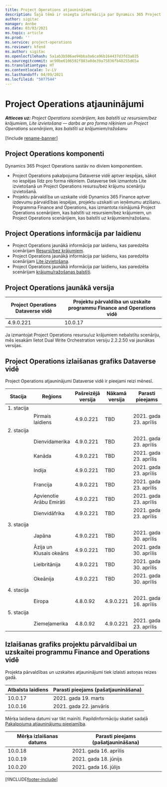 ```yaml
---
title: Project Operations atjauninājumi
description: Šajā tēmā ir sniegta informācija par Dynamics 365 Project Operations izlaistajām versijām.
author: sigitac
manager: Annbe
ms.date: 03/03/2021
ms.topic: article
ms.prod: ''
ms.service: project-operations
ms.reviewer: kfend
ms.author: sigitac
ms.openlocfilehash: 5a1ab3b506ae94bba3a6ca96b164437d3fd3a035
ms.sourcegitcommit: ac90be6106592f883a0de39a75836fb40255d65a
ms.translationtype: HT
ms.contentlocale: lv-LV
ms.lasthandoff: 04/09/2021
ms.locfileid: "5877544"
---
```

# <a name="project-operations-updates"></a>Project Operations atjauninājumi

_**Attiecas uz:** Project Operations scenārijiem, kas balstīti uz resursiem/bez krājumiem, Lite izvietošana — darbs ar pro forma rēķiniem un Project Operations scenārijiem, kas balstīti uz krājumiem/ražošanu_

[!include [rename-banner](~/includes/cc-data-platform-banner.md)]

## <a name="project-operations-components"></a>Project Operations komponenti

Dynamics 365 Project Operations sastāv no diviem komponentiem.

- Project Operations pakalpojuma Dataverse vidē aptver iespējas, sākot no iespējas līdz pro forma rēķiniem. Dataverse tiek izmantots Lite izvietošanā un Project Operations resursu/bez krājumu scenāriju izvietošanā.
- Projektu pārvaldība un uzskaite vidē Dynamics 365 Finance aptver izdevumu pārvaldības iespējas, projektu uzskaiti un ieņēmumu atzīšanu. Programma Finance and Operations, kas izmantota risinājumā Project Operations scenārijiem, kas balstīti uz resursiem/bez krājumiem, un Project Operations scenārijiem, kas balstīti uz krājumiem/ražošanu.

## <a name="project-operations-release-notes"></a>Project Operations informācija par laidienu
- Project Operations jaunākā informācija par laidienu, kas paredzēta scenārijam [Resursi/bez krājumiem](whats-new-apr-2021-resource-based.md).
- Project Operations jaunākā informācija par laidienu, kas paredzēta scenārijam [Lite izvietošana](../pro/whats-new/whats-new-apr-2021-lite.md).
- Project Operations jaunākā informācija par laidienu, kas paredzēta scenārijam [krājumu/ražošanas balstīti](../prod-pma/whats-new/whats-new-mar-2021-stocked.md).

## <a name="project-operations-latest-version"></a>Project Operations jaunākā versija

| Project Operations Dataverse vidē | Projektu pārvaldība un uzskaite programmu Finance and Operations vidē | 
| --- | --- |
| 4.9.0.221 | 10.0.17 |

Ja izmantojat Project Operations resursu/uz krājumiem nebalstītu scenāriju, mēs iesakām lietot Dual Write Orchestration versiju 2.2.2.50 vai jaunākas versijas.

## <a name="release-schedule-for-project-operations-on-dataverse-environment"></a>Project Operations izlaišanas grafiks Dataverse vidē

Project Operations atjauninājumi Dataverse vidē ir pieejami reizi mēnesī. 

| Stacija   | Reģions        | Pašreizējā versija | Nākamā versija | Parasti pieejams |
|-----------|---------------|-----------------|--------------|---------------------|
| 1. stacija |   &nbsp;      |    &nbsp;       | &nbsp;       |      &nbsp;         |
|   &nbsp;  | Pirmais laidiens |  4.9.0.221       | TBD     | 2021. gada 23. aprīlis           |
| 2. stacija |   &nbsp;      |    &nbsp;       | &nbsp;       |      &nbsp;         |
|   &nbsp;  | Dienvidamerika |  4.9.0.221       | TBD     | 2021. gada 23. aprīlis           |
|    &nbsp; | Kanāda        |  4.9.0.221       | TBD     | 2021. gada 23. aprīlis           |
|   &nbsp;  | Indija         |  4.9.0.221       | TBD     | 2021. gada 23. aprīlis           |
|   &nbsp;  | Francija         |  4.9.0.221       | TBD     | 2021. gada 23. aprīlis           |
|   &nbsp;  | Apvienotie Arābu Emirāti         |  4.9.0.221       | TBD     | 2021. gada 23. aprīlis           |
|   &nbsp;  | Dienvidāfrika         |  4.9.0.221       | TBD     | 2021. gada 23. aprīlis           |
| 3. stacija  |      &nbsp;   |     &nbsp;      |     &nbsp;   |      &nbsp;         |
|   &nbsp;  | Japāna         |  4.9.0.221       | TBD     | 2021. gada 30. aprīlis           |
|   &nbsp;  | Āzija un Klusais okeāns  |  4.9.0.221       | TBD     | 2021. gada 30. aprīlis           |
|   &nbsp;  | Lielbritānija |  4.9.0.221       | TBD     | 2021. gada 30. aprīlis           |
|   &nbsp;  | Okeānija       |  4.9.0.221       | TBD     | 2021. gada 30. aprīlis           |
| 4. stacija |     &nbsp;    |     &nbsp;      |     &nbsp;   |      &nbsp;         |
|   &nbsp;  | Eiropa        |  4.8.0.92       | 4.9.0.221     | 2021. gada 16. aprīlis           |
| 5. stacija |     &nbsp;    |     &nbsp;      |     &nbsp;   |      &nbsp;         |
|   &nbsp;  | Ziemeļamerika |  4.8.0.92       | 4.9.0.221     | 2021. gada 23. aprīlis           |

## <a name="release-schedule-for-project-management-and-accounting-in-the-finance-and-operations-apps-environment"></a>Izlaišanas grafiks projektu pārvaldībai un uzskaitei programmu Finance and Operations vidē

Projekta pārvaldības un uzskaites atjauninājumi tiek izlaisti astoņas reizes gadā.

| Atbalsta laidiens | Parasti pieejams (pašatjaunināšana) |
| --- | --- |
| 10.0.17 | 2021. gada 19. marts |
| 10.0.16 | 2021. gada 22. janvāris |


Mērķa laidiena datumi var tikt mainīti. Papildinformāciju skatiet sadaļā [Pakalpojuma atjauninājumu pieejamība](https://docs.microsoft.com/dynamics365/fin-ops-core/fin-ops/get-started/public-preview-releases?toc=/dynamics365/finance/toc.json).

| Mērķa izlaišanas datums | Parasti pieejams (pašatjaunināšana) |
| --- | --- |
| 10.0.18 | 2021. gada 16. aprīlis |
| 10.0.19 | 2021. gada 18. jūnijs |
| 10.0.20 | 2021. gada 16. jūlijs |


[!INCLUDE[footer-include](../includes/footer-banner.md)]
